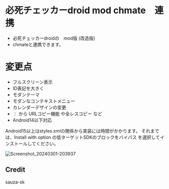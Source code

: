 # 必死チェッカーdroid mod chmate　連携
- 必死チェッカーdroidの　mod版 (改造版)
- chmateと連携できます。 

# 変更点
- フルスクリーン表示
- ID表記を大きく
- モダンテーマ
- モダンなコンテキストメニュー
- カレンダーデザインの変更
- ⋮ から URLコピー機能 や全レスコピー など
- Android14以下対応

Android15以上はstyles.xmlの関係から実装には時間がかかります。
それまでは、Install with option の低ターゲットSDKのブロックをバイパス を選択してインストールしてください。

![Screenshot_20240301-203937](https://github.com/Kdroidwin/hissi_-droid-modified-by-kdroidwin/assets/144515909/b463e6b6-aa20-48c9-a488-a3d6a73cbcaa)



## Credit

sauza-sk
